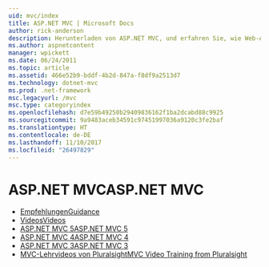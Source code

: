 ```yaml
---
uid: mvc/index
title: ASP.NET MVC | Microsoft Docs
author: rick-anderson
description: Herunterladen von ASP.NET MVC, und erfahren Sie, wie Web-Apps mit am Model View Controller-Schema.
ms.author: aspnetcontent
manager: wpickett
ms.date: 06/24/2011
ms.topic: article
ms.assetid: 466e52b9-bddf-4b2d-847a-f8df9a2513d7
ms.technology: dotnet-mvc
ms.prod: .net-framework
msc.legacyurl: /mvc
msc.type: categoryindex
ms.openlocfilehash: d7e59b49250b29409836162f1ba2dcabd88c9925
ms.sourcegitcommit: 9a9483aceb34591c97451997036a9120c3fe2baf
ms.translationtype: HT
ms.contentlocale: de-DE
ms.lasthandoff: 11/10/2017
ms.locfileid: "26497829"
---
```

<a name="aspnet-mvc"></a><span data-ttu-id="3bcd6-103">ASP.NET MVC</span><span class="sxs-lookup"><span data-stu-id="3bcd6-103">ASP.NET MVC</span></span>
====================
- [<span data-ttu-id="3bcd6-104">Empfehlungen</span><span class="sxs-lookup"><span data-stu-id="3bcd6-104">Guidance</span></span>](overview/index.md)
- [<span data-ttu-id="3bcd6-105">Videos</span><span class="sxs-lookup"><span data-stu-id="3bcd6-105">Videos</span></span>](videos/index.md)
- [<span data-ttu-id="3bcd6-106">ASP.NET MVC 5</span><span class="sxs-lookup"><span data-stu-id="3bcd6-106">ASP.NET MVC 5</span></span>](mvc5.md)
- [<span data-ttu-id="3bcd6-107">ASP.NET MVC 4</span><span class="sxs-lookup"><span data-stu-id="3bcd6-107">ASP.NET MVC 4</span></span>](mvc4.md)
- [<span data-ttu-id="3bcd6-108">ASP.NET MVC 3</span><span class="sxs-lookup"><span data-stu-id="3bcd6-108">ASP.NET MVC 3</span></span>](mvc3.md)
- [<span data-ttu-id="3bcd6-109">MVC-Lehrvideos von Pluralsight</span><span class="sxs-lookup"><span data-stu-id="3bcd6-109">MVC Video Training from Pluralsight</span></span>](pluralsight.md)
